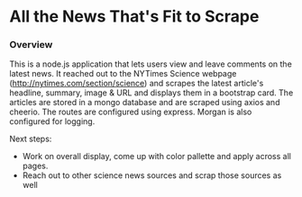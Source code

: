 # All the News That's Fit to Scrape

### Overview

This is a node.js application that lets users view and leave comments on the latest news. It reached out to the NYTimes Science webpage (http://nytimes.com/section/science) and scrapes the latest article's headline, summary, image & URL and displays them in a bootstrap card. The articles are stored in a mongo database and are scraped using axios and cheerio. The routes are configured using express. Morgan is also configured for logging.

Next steps: 
- Work on overall display, come up with color pallette and apply across all pages.
- Reach out to other science news sources and scrap those sources as well
